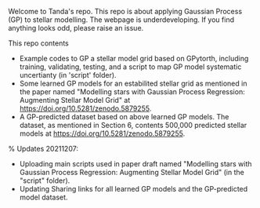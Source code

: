 Welcome to Tanda's repo. This repo is about applying Gaussian Process (GP) to stellar modelling. The webpage is underdeveloping. If you find anything looks odd, please raise an issue. 

This repo contents
- Example codes to GP a stellar model grid based on GPytorth, including training, validating, testing, and a script to map GP model systematic uncertianty (in 'script' folder).
- Some learned GP models for an estabilited stellar grid as mentioned in the paper named "Modelling stars with Gaussian Process Regression: Augmenting Stellar Model Grid" at https://doi.org/10.5281/zenodo.5879255. 
- A GP-predicted dataset based on above learned GP models. The dataset, as mentioned in Section 6, contents 500,000 predicted stellar models at https://doi.org/10.5281/zenodo.5879255. 

% Updates 20211207: 
- Uploading main scripts used in paper draft named "Modelling stars with Gaussian Process Regression: Augmenting Stellar Model Grid" (in the "script" folder).
- Updating Sharing links for all learned GP models and the GP-predicted model dataset.
